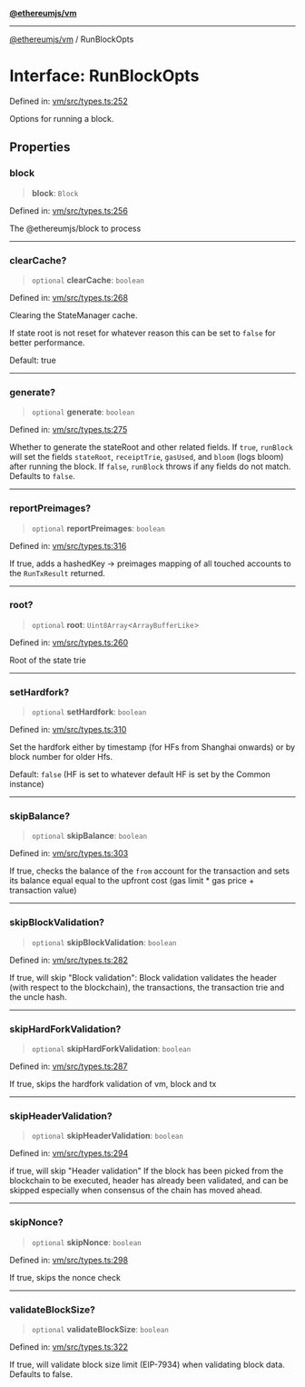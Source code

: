 [**@ethereumjs/vm**](../README.md)

***

[@ethereumjs/vm](../README.md) / RunBlockOpts

# Interface: RunBlockOpts

Defined in: [vm/src/types.ts:252](https://github.com/ethereumjs/ethereumjs-monorepo/blob/master/packages/vm/src/types.ts#L252)

Options for running a block.

## Properties

### block

> **block**: `Block`

Defined in: [vm/src/types.ts:256](https://github.com/ethereumjs/ethereumjs-monorepo/blob/master/packages/vm/src/types.ts#L256)

The @ethereumjs/block to process

***

### clearCache?

> `optional` **clearCache**: `boolean`

Defined in: [vm/src/types.ts:268](https://github.com/ethereumjs/ethereumjs-monorepo/blob/master/packages/vm/src/types.ts#L268)

Clearing the StateManager cache.

If state root is not reset for whatever reason this can be set to `false` for better performance.

Default: true

***

### generate?

> `optional` **generate**: `boolean`

Defined in: [vm/src/types.ts:275](https://github.com/ethereumjs/ethereumjs-monorepo/blob/master/packages/vm/src/types.ts#L275)

Whether to generate the stateRoot and other related fields.
If `true`, `runBlock` will set the fields `stateRoot`, `receiptTrie`, `gasUsed`, and `bloom` (logs bloom) after running the block.
If `false`, `runBlock` throws if any fields do not match.
Defaults to `false`.

***

### reportPreimages?

> `optional` **reportPreimages**: `boolean`

Defined in: [vm/src/types.ts:316](https://github.com/ethereumjs/ethereumjs-monorepo/blob/master/packages/vm/src/types.ts#L316)

If true, adds a hashedKey -> preimages mapping of all touched accounts
to the `RunTxResult` returned.

***

### root?

> `optional` **root**: `Uint8Array`\<`ArrayBufferLike`\>

Defined in: [vm/src/types.ts:260](https://github.com/ethereumjs/ethereumjs-monorepo/blob/master/packages/vm/src/types.ts#L260)

Root of the state trie

***

### setHardfork?

> `optional` **setHardfork**: `boolean`

Defined in: [vm/src/types.ts:310](https://github.com/ethereumjs/ethereumjs-monorepo/blob/master/packages/vm/src/types.ts#L310)

Set the hardfork either by timestamp (for HFs from Shanghai onwards) or by block number
for older Hfs.

Default: `false` (HF is set to whatever default HF is set by the Common instance)

***

### skipBalance?

> `optional` **skipBalance**: `boolean`

Defined in: [vm/src/types.ts:303](https://github.com/ethereumjs/ethereumjs-monorepo/blob/master/packages/vm/src/types.ts#L303)

If true, checks the balance of the `from` account for the transaction and sets its
balance equal equal to the upfront cost (gas limit * gas price + transaction value)

***

### skipBlockValidation?

> `optional` **skipBlockValidation**: `boolean`

Defined in: [vm/src/types.ts:282](https://github.com/ethereumjs/ethereumjs-monorepo/blob/master/packages/vm/src/types.ts#L282)

If true, will skip "Block validation":
Block validation validates the header (with respect to the blockchain),
the transactions, the transaction trie and the uncle hash.

***

### skipHardForkValidation?

> `optional` **skipHardForkValidation**: `boolean`

Defined in: [vm/src/types.ts:287](https://github.com/ethereumjs/ethereumjs-monorepo/blob/master/packages/vm/src/types.ts#L287)

If true, skips the hardfork validation of vm, block
and tx

***

### skipHeaderValidation?

> `optional` **skipHeaderValidation**: `boolean`

Defined in: [vm/src/types.ts:294](https://github.com/ethereumjs/ethereumjs-monorepo/blob/master/packages/vm/src/types.ts#L294)

if true, will skip "Header validation"
If the block has been picked from the blockchain to be executed,
header has already been validated, and can be skipped especially when
consensus of the chain has moved ahead.

***

### skipNonce?

> `optional` **skipNonce**: `boolean`

Defined in: [vm/src/types.ts:298](https://github.com/ethereumjs/ethereumjs-monorepo/blob/master/packages/vm/src/types.ts#L298)

If true, skips the nonce check

***

### validateBlockSize?

> `optional` **validateBlockSize**: `boolean`

Defined in: [vm/src/types.ts:322](https://github.com/ethereumjs/ethereumjs-monorepo/blob/master/packages/vm/src/types.ts#L322)

If true, will validate block size limit (EIP-7934) when validating block data.
Defaults to false.
